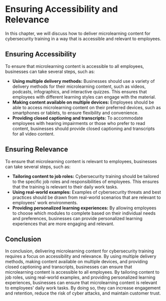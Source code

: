 # Ensuring Accessibility and Relevance

In this chapter, we will discuss how to deliver microlearning content for cybersecurity training in a way that is accessible and relevant to employees.

Ensuring Accessibility
----------------------

To ensure that microlearning content is accessible to all employees, businesses can take several steps, such as:

* **Using multiple delivery methods:** Businesses should use a variety of delivery methods for their microlearning content, such as videos, podcasts, infographics, and interactive quizzes. This ensures that employees with different learning styles can engage with the material.
* **Making content available on multiple devices:** Employees should be able to access microlearning content on their preferred devices, such as smartphones or tablets, to ensure flexibility and convenience.
* **Providing closed captioning and transcripts:** To accommodate employees with hearing impairments or those who prefer to read content, businesses should provide closed captioning and transcripts for all video content.

Ensuring Relevance
------------------

To ensure that microlearning content is relevant to employees, businesses can take several steps, such as:

* **Tailoring content to job roles:** Cybersecurity training should be tailored to the specific job roles and responsibilities of employees. This ensures that the training is relevant to their daily work tasks.
* **Using real-world examples:** Examples of cybersecurity threats and best practices should be drawn from real-world scenarios that are relevant to employees' work environments.
* **Providing personalized learning experiences:** By allowing employees to choose which modules to complete based on their individual needs and preferences, businesses can provide personalized learning experiences that are more engaging and relevant.

Conclusion
----------

In conclusion, delivering microlearning content for cybersecurity training requires a focus on accessibility and relevance. By using multiple delivery methods, making content available on multiple devices, and providing closed captioning and transcripts, businesses can ensure that microlearning content is accessible to all employees. By tailoring content to job roles, using real-world examples, and providing personalized learning experiences, businesses can ensure that microlearning content is relevant to employees' daily work tasks. By doing so, they can increase engagement and retention, reduce the risk of cyber attacks, and maintain customer trust.
